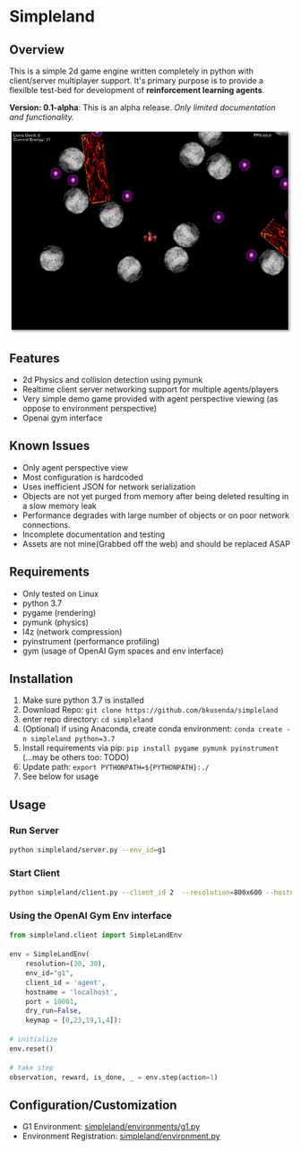 # Simpleland

## Overview
This is a simple 2d game engine written completely in python with client/server multiplayer support. It's primary purpose is to provide a flexilble test-bed for development of **reinforcement learning agents**.

**Version: 0.1-alpha**: This is an alpha release.  *Only limited documentation and functionality.*

![Game Screenshot](https://raw.githubusercontent.com/bkusenda/simpleland/master/assets/game_screen1.png "Game screenshot")

## Features
- 2d Physics and collision detection using pymunk
- Realtime client server networking support for multiple agents/players
- Very simple demo game provided with agent perspective viewing (as oppose to environment perspective)
- Openai gym interface

## Known Issues
- Only agent perspective view
- Most configuration is hardcoded
- Uses inefficient JSON for network serialization
- Objects are not yet purged from memory after being deleted resulting in a slow memory leak
- Performance degrades with large number of objects or on poor network connections.
- Incomplete documentation and testing
- Assets are not mine(Grabbed off the web) and should be replaced ASAP

## Requirements
- Only tested on Linux
- python 3.7
- pygame (rendering)
- pymunk (physics)
- l4z (network compression)
- pyinstrument (performance profiling)
- gym (usage of OpenAI Gym spaces and env interface)

## Installation

1. Make sure python 3.7 is installed
1. Download Repo:  ```git clone https://github.com/bkusenda/simpleland```
1. enter repo directory: ```cd simpleland```
1. (Optional) if using Anaconda, create conda environment: ```conda create -n simpleland python=3.7```
1. Install requirements via pip: ```pip install pygame pymunk pyinstrument``` (...may be others too: TODO)
1. Update path: ```export PYTHONPATH=${PYTHONPATH}:./```
1. See below for usage


## Usage
### Run Server

```bash
python simpleland/server.py --env_id=g1
```

### Start Client
```bash
python simpleland/client.py --client_id 2  --resolution=800x600 --hostname=YOURHOSTNAME --env_id=g1
```

### Using the OpenAI Gym Env interface

```python
from simpleland.client import SimpleLandEnv

env = SimpleLandEnv(
    resolution=(30, 30), 
    env_id="g1", 
    client_id = 'agent', 
    hostname = 'localhost', 
    port = 10001, 
    dry_run=False, 
    keymap = [0,23,19,1,4]):

# initialize
env.reset()

# take step
observation, reward, is_done, _ = env.step(action=1)

```

## Configuration/Customization

- G1 Environment: [simpleland/environments/g1.py](simpleland/environments/g1.py)
- Environment Registration: [simpleland/environment.py](simpleland/environment.py)
